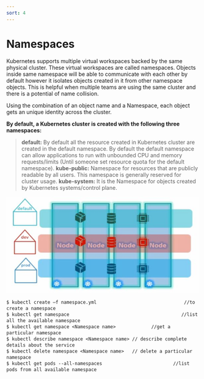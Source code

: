```yaml
---
sort: 4
---
```


# Namespaces

Kubernetes supports multiple virtual workspaces backed by the same physical cluster. These virtual workspaces are called namespaces.
Objects inside same namespace will be able to communicate with each other by default however it isolates objects created in it  from other namespace objects.
This is helpful when multiple teams are using the same cluster and there is a potential of name collision. 

Using the combination of an object name and a Namespace, each object gets an unique identity across the cluster.

**By default, a Kubernetes cluster is created with the following three namespaces:**
>**default:** By default all the resource created in Kubernetes cluster are created in the default namespace. By default the default namespace can allow applications to run with unbounded CPU and memory requests/limits (Until someone set resource quota for the default namespace).
>**kube-public:** Namespace for resources that are publicly readable by all users. This namespace is generally reserved for cluster usage.
>**kube-system:** It is the Namespace for objects created by Kubernetes systems/control plane.

![namespaces ](https://raw.githubusercontent.com/yaswanthvarma/kubernetes/gh-pages/images/namespaces/namespaces1.JPG)



```
$ kubectl create –f namespace.yml                                //to create a namespace
$ kubectl get namespace                                         //list all the available namespace
$ kubectl get namespace <Namespace name>             //get a particular namespace 
$ kubectl describe namespace <Namespace name> // describe complete details about the service
$ kubectl delete namespace <Namespace name>   // delete a particular namespace
$ kubectl get pods --all-namespaces                          //list pods from all available namespace
```
